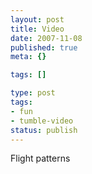 ```yaml
---
layout: post
title: Video
date: 2007-11-08
published: true
meta: {}

tags: []

type: post
tags:
- fun
- tumble-video
status: publish
---
```



Flight patterns

